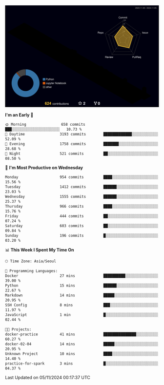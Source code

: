 <!-- ![Header](./github-header-image.png) -->

<!-- <div align="center">
  <img src="https://ziadoua.github.io/m3-Markdown-Badges/badges/FastAPI/fastapi1.svg" />&nbsp
  <img src="https://ziadoua.github.io/m3-Markdown-Badges/badges/Git/git1.svg" />&nbsp
  <img src="https://ziadoua.github.io/m3-Markdown-Badges/badges/Linux/linux2.svg" />&nbsp
  <img src="https://ziadoua.github.io/m3-Markdown-Badges/badges/PostgreSQL/postgresql3.svg" />&nbsp
  <img src="https://ziadoua.github.io/m3-Markdown-Badges/badges/Python/python3.svg" />&nbsp
</div> -->

![](./profile-3d-contrib/profile-night-rainbow.svg)

<!--START_SECTION:waka-->
**I'm an Early 🐤** 

```text
🌞 Morning                658 commits         ███░░░░░░░░░░░░░░░░░░░░░░   10.73 % 
🌆 Daytime                3193 commits        █████████████░░░░░░░░░░░░   52.09 % 
🌃 Evening                1758 commits        ███████░░░░░░░░░░░░░░░░░░   28.68 % 
🌙 Night                  521 commits         ██░░░░░░░░░░░░░░░░░░░░░░░   08.50 % 
```
📅 **I'm Most Productive on Wednesday** 

```text
Monday                   954 commits         ████░░░░░░░░░░░░░░░░░░░░░   15.56 % 
Tuesday                  1412 commits        ██████░░░░░░░░░░░░░░░░░░░   23.03 % 
Wednesday                1555 commits        ██████░░░░░░░░░░░░░░░░░░░   25.37 % 
Thursday                 966 commits         ████░░░░░░░░░░░░░░░░░░░░░   15.76 % 
Friday                   444 commits         ██░░░░░░░░░░░░░░░░░░░░░░░   07.24 % 
Saturday                 603 commits         ██░░░░░░░░░░░░░░░░░░░░░░░   09.84 % 
Sunday                   196 commits         █░░░░░░░░░░░░░░░░░░░░░░░░   03.20 % 
```


📊 **This Week I Spent My Time On** 

```text
🕑︎ Time Zone: Asia/Seoul

💬 Programming Languages: 
Docker                   27 mins             ██████████░░░░░░░░░░░░░░░   39.00 % 
Python                   15 mins             ██████░░░░░░░░░░░░░░░░░░░   22.67 % 
Markdown                 14 mins             █████░░░░░░░░░░░░░░░░░░░░   20.95 % 
SSH Config               8 mins              ███░░░░░░░░░░░░░░░░░░░░░░   11.97 % 
JavaScript               1 min               █░░░░░░░░░░░░░░░░░░░░░░░░   02.44 % 

🐱‍💻 Projects: 
docker-practice          41 mins             ███████████████░░░░░░░░░░   60.27 % 
docker-02-04             14 mins             █████░░░░░░░░░░░░░░░░░░░░   20.95 % 
Unknown Project          10 mins             ████░░░░░░░░░░░░░░░░░░░░░   14.40 % 
practice-for-spark       3 mins              █░░░░░░░░░░░░░░░░░░░░░░░░   04.37 % 
```


 Last Updated on 05/11/2024 00:17:37 UTC
<!--END_SECTION:waka-->




